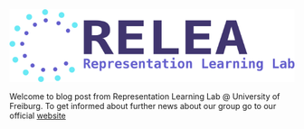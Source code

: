 <div style="text-align: center"><img src="assets/images/relea-logo.png" width="1000" /></div>

Welcome to blog post from Representation Learning Lab @ University of Freiburg. To get informed about further news about our group go to our official [website](https://relea.informatik.uni-freiburg.de/)


